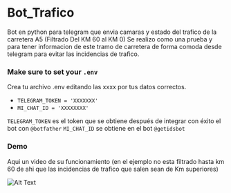 # Bot_Trafico
Bot en python para telegram que envia camaras y estado del trafico de la carretera A5 (Filtrado Del KM 60 al KM 0)
Se realizo como una prueba y para tener informacion de este tramo de carretera de forma comoda desde telegram para evitar las incidencias de trafico.

### Make sure to set your `.env`

Crea tu archivo .env editando las xxxx por tus datos correctos.

- `TELEGRAM_TOKEN = 'XXXXXXX'`
- `MI_CHAT_ID = 'XXXXXXXX'`

`TELEGRAM_TOKEN` es el token que se obtiene después de integrar con éxito el bot con `@botfather`
`MI_CHAT_ID`  se obtiene en el bot  `@getidsbot`


### Demo

Aqui un video de su funcionamiento (en el ejemplo no esta filtrado hasta km 60 de ahi que las incidencias de trafico que salen sean de Km superiores)

![Alt Text](https://github.com/JRMu/Bot_trafico_public/blob/main/demo.gif)
